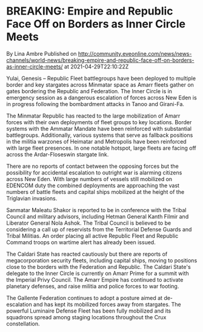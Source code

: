 # BREAKING: Empire and Republic Face Off on Borders as Inner Circle Meets
By Lina Ambre
Published on http://community.eveonline.com/news/news-channels/world-news/breaking-empire-and-republic-face-off-on-borders-as-inner-circle-meets/ at 2021-04-29T22:10:22Z

Yulai, Genesis – Republic Fleet battlegroups have been deployed to multiple border and key stargates across Minmatar space as Amarr fleets gather on gates bordering the Republic and Federation. The Inner Circle is in emergency session as a dangerous escalation of forces across New Eden is in progress following the bombardment attacks in Tanoo and Girani-Fa.

The Minmatar Republic has reacted to the large mobilization of Amarr forces with their own deployments of fleet groups to key locations. Border systems with the Ammatar Mandate have been reinforced with substantial battlegroups. Additionally, various systems that serve as fallback positions in the militia warzones of Heimatar and Metropolis have been reinforced with large fleet presences. In one notable hotspot, large fleets are facing off across the Ardar-Floseswin stargate link.

There are no reports of contact between the opposing forces but the possibility for accidental escalation to outright war is alarming citizens across New Eden. With large numbers of vessels still mobilized on EDENCOM duty the combined deployments are approaching the vast numbers of battle fleets and capital ships mobilized at the height of the Triglavian invasions.

Sanmatar Maleatu Shakor is reported to be in conference with the Tribal Council and military advisors, including Hetman General Kanth Filmir and Liberator General Nola Ashok. The Tribal Council is believed to be considering a call up of reservists from the Territorial Defense Guards and Tribal Militias. An order placing all active Republic Fleet and Republic Command troops on wartime alert has already been issued.

The Caldari State has reacted cautiously but there are reports of megacorporation security fleets, including capital ships, moving to positions close to the borders with the Federation and Republic. The Caldari State's delegate to the Inner Circle is currently on Amarr Prime for a summit with the Imperial Privy Council. The Amarr Empire has continued to activate planetary defenses, and raise militia and police forces to war footing.

The Gallente Federation continues to adopt a posture aimed at de-escalation and has kept its mobilized forces away from stargates. The powerful Luminaire Defense Fleet has been fully mobilized and its squadrons spread among staging locations throughout the Crux constellation.

